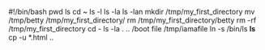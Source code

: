 #!/bin/bash
pwd
ls
cd ~
ls -l
ls -la
ls -lan
mkdir /tmp/my_first_directory
mv /tmp/betty /tmp/my_first_directory/
rm /tmp/my_first_directory/betty
rm -rf /tmp/my_first_directory
cd -
ls -la . .. /boot
file /tmp/iamafile
ln -s /bin/ls __ls__
cp -u *.html ..
